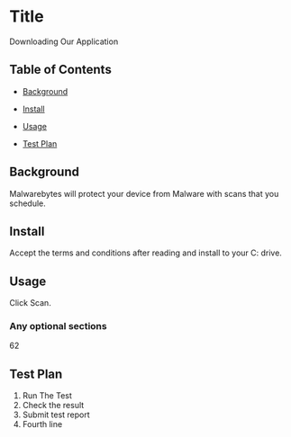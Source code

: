 # Title

Downloading Our Application

## Table of Contents

- [Background](#background)

- [Install](#install)

- [Usage](#usage)

- [Test Plan](#test-plan)


## Background

Malwarebytes will protect your device from Malware with scans that you schedule.

## Install

Accept the terms and conditions after reading and install to your C: drive.

## Usage

Click Scan.

### Any optional sections
62

## Test Plan
1. Run The Test
2. Check the result
3. Submit test report
4. Fourth line


